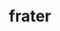 ---
title: frater
meaning: brother
pos: nounthird
ch: [f1, f, ss, ss2, familia, 7r]
genitive: fratris
abbgender: m.
abbgender2: masc.
gender: masculine
declension: third
derivative: fraternity
six: y
---